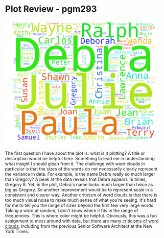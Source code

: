 # Plot Review - pgm293

![](plot_pgm293.png)

The first question I have about the plot is: what is it plotting? A title or description would be helpful here. Something to lead me in understanding what insight I should glean from it. The challenge with word clouds in particular is that the sizes of the words do not necessarily clearly represent the variance in data. For example, is the name Debra really so much larger than Gregory? A peak at the data reveals that Debra appears 16 times, Gregory 8. Yet, in the plot, Debra's name looks much larger than twice as big as Gregory. So another improvement would be to represent scale in a consistent and clearer way. Another criticism of word clouds is that there is too much visual noise to make much sense of what you're seeing. It's hard for me to tell you the range of sizes beyond the first few very large words. Taking a word at random, I don't know where it fits in the range of frequencies. This is where color might be helpful. Obviously, this was a fun assignment to mess around with data, but there are many [criticisms of word clouds](http://www.niemanlab.org/2011/10/word-clouds-considered-harmful/), including from the previous Senior Software Architect at the New York Times. 
